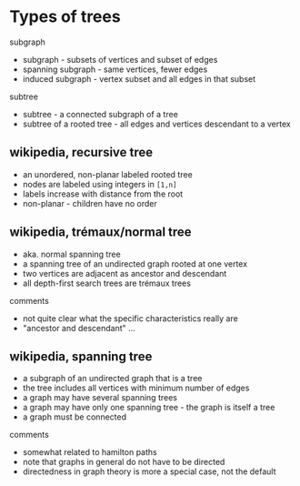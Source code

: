 
<!-- ======================================================================= -->
# Types of trees

subgraph

* subgraph - subsets of vertices and subset of edges
* spanning subgraph - same vertices, fewer edges
* induced subgraph - vertex subset and all edges in that subset

subtree

* subtree - a connected subgraph of a tree
* subtree of a rooted tree - all edges and vertices descendant to a vertex

<!-- ======================================================================= -->
## wikipedia, recursive tree

* an unordered, non-planar labeled rooted tree
* nodes are labeled using integers in `[1,n]`
* labels increase with distance from the root
* non-planar - children have no order

<!-- ======================================================================= -->
## wikipedia, trémaux/normal tree

* aka. normal spanning tree
* a spanning tree of an undirected graph rooted at one vertex
* two vertices are adjacent as ancestor and descendant
* all depth-first search trees are trémaux trees

comments

* not quite clear what the specific characteristics really are
* "ancestor and descendant" ...

<!-- ======================================================================= -->
## wikipedia, spanning tree

* a subgraph of an undirected graph that is a tree
* the tree includes all vertices with minimum number of edges
* a graph may have several spanning trees
* a graph may have only one spanning tree - the graph is itself a tree
* a graph must be connected

comments

* somewhat related to hamilton paths
* note that graphs in general do not have to be directed
* directedness in graph theory is more a special case, not the default
